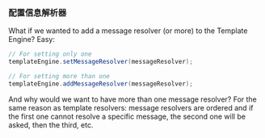 ### 配置信息解析器

What if we wanted to add a message resolver (or more) to the Template Engine? Easy:
```java
// For setting only one
templateEngine.setMessageResolver(messageResolver);

// For setting more than one
templateEngine.addMessageResolver(messageResolver);
```
And why would we want to have more than one message resolver? For the same reason as template resolvers: message resolvers are ordered and if the first one cannot resolve a specific message, the second one will be asked, then the third, etc.
